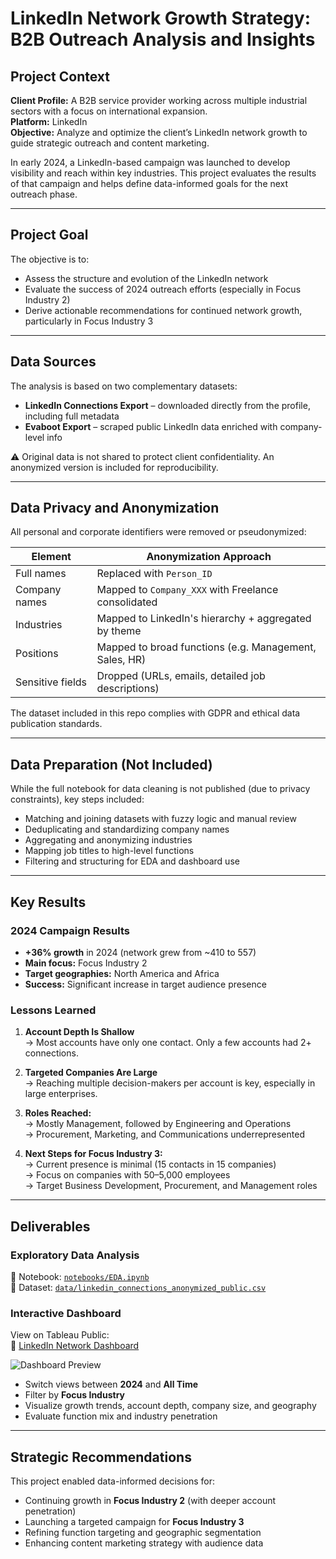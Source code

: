 # LinkedIn Network Growth Strategy: B2B Outreach Analysis and Insights

## Project Context

**Client Profile:** A B2B service provider working across multiple industrial sectors with a focus on international expansion.  
**Platform:** LinkedIn  
**Objective:** Analyze and optimize the client’s LinkedIn network growth to guide strategic outreach and content marketing.

In early 2024, a LinkedIn-based campaign was launched to develop visibility and reach within key industries. This project evaluates the results of that campaign and helps define data-informed goals for the next outreach phase.

---

## Project Goal

The objective is to:
- Assess the structure and evolution of the LinkedIn network
- Evaluate the success of 2024 outreach efforts (especially in Focus Industry 2)
- Derive actionable recommendations for continued network growth, particularly in Focus Industry 3

---

## Data Sources

The analysis is based on two complementary datasets:
- **LinkedIn Connections Export** – downloaded directly from the profile, including full metadata
- **Evaboot Export** – scraped public LinkedIn data enriched with company-level info

⚠️ Original data is not shared to protect client confidentiality. An anonymized version is included for reproducibility.

---

## Data Privacy and Anonymization

All personal and corporate identifiers were removed or pseudonymized:

| Element            | Anonymization Approach                                  |
|--------------------|----------------------------------------------------------|
| Full names         | Replaced with `Person_ID`                                |
| Company names      | Mapped to `Company_XXX` with Freelance consolidated      |
| Industries         | Mapped to LinkedIn's hierarchy + aggregated by theme     |
| Positions          | Mapped to broad functions (e.g. Management, Sales, HR)   |
| Sensitive fields   | Dropped (URLs, emails, detailed job descriptions)        |

The dataset included in this repo complies with GDPR and ethical data publication standards.

---

## Data Preparation (Not Included)

While the full notebook for data cleaning is not published (due to privacy constraints), key steps included:
- Matching and joining datasets with fuzzy logic and manual review
- Deduplicating and standardizing company names
- Aggregating and anonymizing industries
- Mapping job titles to high-level functions
- Filtering and structuring for EDA and dashboard use

---

## Key Results

### 2024 Campaign Results

- **+36% growth** in 2024 (network grew from ~410 to 557)
- **Main focus:** Focus Industry 2  
- **Target geographies:** North America and Africa  
- **Success:** Significant increase in target audience presence

### Lessons Learned

1. **Account Depth Is Shallow**  
   → Most accounts have only one contact. Only a few accounts had 2+ connections.

2. **Targeted Companies Are Large**  
   → Reaching multiple decision-makers per account is key, especially in large enterprises.

3. **Roles Reached:**  
   → Mostly Management, followed by Engineering and Operations  
   → Procurement, Marketing, and Communications underrepresented

4. **Next Steps for Focus Industry 3:**  
   → Current presence is minimal (15 contacts in 15 companies)  
   → Focus on companies with 50–5,000 employees  
   → Target Business Development, Procurement, and Management roles

---

## Deliverables

### Exploratory Data Analysis

📓 Notebook: [`notebooks/EDA.ipynb`](notebooks/EDA.ipynb)  
📁 Dataset: [`data/linkedin_connections_anonymized_public.csv`](data/linkedin_connections_anonymized_public.csv)

### Interactive Dashboard

View on Tableau Public:  
🔗 [LinkedIn Network Dashboard](https://public.tableau.com/app/profile/YOUR_LINK_HERE)

![Dashboard Preview](assets/dashboard_preview.jpg)

- Switch views between **2024** and **All Time**
- Filter by **Focus Industry**
- Visualize growth trends, account depth, company size, and geography
- Evaluate function mix and industry penetration

---

## Strategic Recommendations

This project enabled data-informed decisions for:

- Continuing growth in **Focus Industry 2** (with deeper account penetration)
- Launching a targeted campaign for **Focus Industry 3**
- Refining function targeting and geographic segmentation
- Enhancing content marketing strategy with audience data


